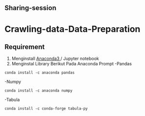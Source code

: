 
## Sharing-session

# Crawling-data-Data-Preparation


## Requirement
1. Menginstall [ Anaconda3 ](https://docs.anaconda.com/anaconda/install/windows/) / Jupyter notebook
2. Menginstal Library Berikut Pada Anaconda Prompt
 -Pandas
 ```
 conda install -c anaconda pandas
 ```
 -Numpy
 ```
 conda install -c anaconda numpy 
 ```
 -Tabula
``` 
conda install -c conda-forge tabula-py 
```
